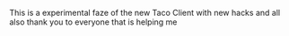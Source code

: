 This is a experimental faze of the new Taco Client with new hacks and all also thank you to everyone that is helping me
